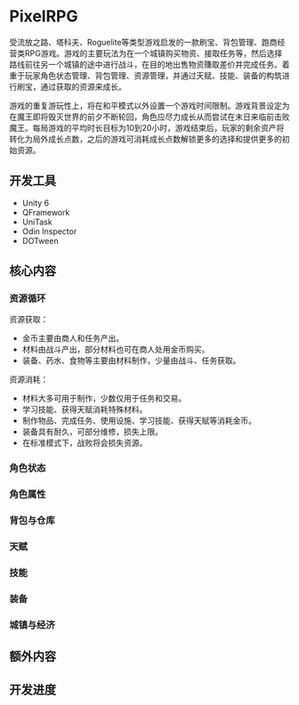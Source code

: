# PixelRPG

受流放之路、塔科夫、Roguelite等类型游戏启发的一款刷宝、背包管理、跑商经营类RPG游戏。游戏的主要玩法为在一个城镇购买物资、接取任务等，然后选择路线前往另一个城镇的途中进行战斗，在目的地出售物资賺取差价并完成任务。着重于玩家角色状态管理、背包管理、资源管理，并通过天赋、技能、装备的构筑进行刷宝，通过获取的资源来成长。

游戏的重复游玩性上，将在和平模式以外设置一个游戏时间限制。游戏背景设定为在魔王即将毁灭世界的前夕不断轮回，角色应尽力成长从而尝试在末日来临前击败魔王。每局游戏的平均时长目标为10到20小时，游戏结束后，玩家的剩余资产将转化为局外成长点数，之后的游戏可消耗成长点数解锁更多的选择和提供更多的初始资源。

## 开发工具

- Unity 6
- QFramework
- UniTask
- Odin Inspector
- DOTween

## 核心内容

### 资源循环

资源获取：
- 金币主要由商人和任务产出。
- 材料由战斗产出，部分材料也可在商人处用金币购买。
- 装备、药水、食物等主要由材料制作，少量由战斗、任务获取。

资源消耗：
- 材料大多可用于制作，少数仅用于任务和交易。
- 学习技能、获得天赋消耗特殊材料。
- 制作物品、完成任务、使用设施、学习技能、获得天赋等消耗金币。
- 装备具有耐久，可部分维修，损失上限。
- 在标准模式下，战败将会损失资源。

### 角色状态

### 角色属性

### 背包与仓库

### 天赋

### 技能

### 装备

### 城镇与经济

## 额外内容

## 开发进度

